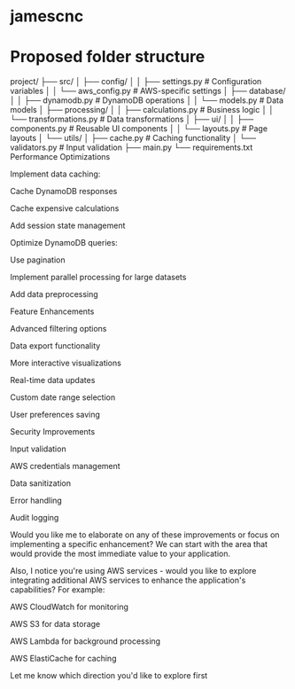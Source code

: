 # jamescnc

# Proposed folder structure

project/
├── src/
│ ├── config/
│ │ ├── settings.py # Configuration variables
│ │ └── aws_config.py # AWS-specific settings
│ ├── database/
│ │ ├── dynamodb.py # DynamoDB operations
│ │ └── models.py # Data models
│ ├── processing/
│ │ ├── calculations.py # Business logic
│ │ └── transformations.py # Data transformations
│ ├── ui/
│ │ ├── components.py # Reusable UI components
│ │ └── layouts.py # Page layouts
│ └── utils/
│ ├── cache.py # Caching functionality
│ └── validators.py # Input validation
├── main.py
└── requirements.txt
Performance Optimizations

Implement data caching:

Cache DynamoDB responses

Cache expensive calculations

Add session state management

Optimize DynamoDB queries:

Use pagination

Implement parallel processing for large datasets

Add data preprocessing

Feature Enhancements

Advanced filtering options

Data export functionality

More interactive visualizations

Real-time data updates

Custom date range selection

User preferences saving

Security Improvements

Input validation

AWS credentials management

Data sanitization

Error handling

Audit logging

Would you like me to elaborate on any of these improvements or focus on implementing a specific enhancement? We can start with the area that would provide the most immediate value to your application.

Also, I notice you're using AWS services - would you like to explore integrating additional AWS services to enhance the application's capabilities? For example:

AWS CloudWatch for monitoring

AWS S3 for data storage

AWS Lambda for background processing

AWS ElastiCache for caching

Let me know which direction you'd like to explore first
